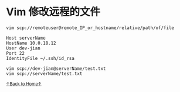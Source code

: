 # Vim 修改远程的文件

```
vim scp://remoteuser@remote_IP_or_hostname/relative/path/of/file
```

```
Host serverName
HostName 10.0.18.12
User dev-jian
Port 22
IdentityFile ~/.ssh/id_rsa
```

```
vim scp://dev-jian@serverName/test.txt
vim scp://serverName/test.txt
```

<a href='https://github.com/MDGSF/MyVim'><small>↑Back to Home↑</small></a>


